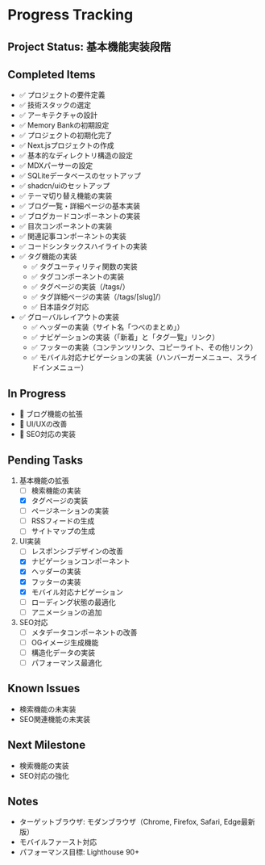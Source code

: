 # Progress Tracking

## Project Status: 基本機能実装段階

## Completed Items
- ✅ プロジェクトの要件定義
- ✅ 技術スタックの選定
- ✅ アーキテクチャの設計
- ✅ Memory Bankの初期設定
- ✅ プロジェクトの初期化完了
- ✅ Next.jsプロジェクトの作成
- ✅ 基本的なディレクトリ構造の設定
- ✅ MDXパーサーの設定
- ✅ SQLiteデータベースのセットアップ
- ✅ shadcn/uiのセットアップ
- ✅ テーマ切り替え機能の実装
- ✅ ブログ一覧・詳細ページの基本実装
- ✅ ブログカードコンポーネントの実装
- ✅ 目次コンポーネントの実装
- ✅ 関連記事コンポーネントの実装
- ✅ コードシンタックスハイライトの実装
- ✅ タグ機能の実装
  - ✅ タグユーティリティ関数の実装
  - ✅ タグコンポーネントの実装
  - ✅ タグページの実装（/tags/）
  - ✅ タグ詳細ページの実装（/tags/[slug]/）
  - ✅ 日本語タグ対応
- ✅ グローバルレイアウトの実装
  - ✅ ヘッダーの実装（サイト名「つべのまとめ」）
  - ✅ ナビゲーションの実装（「新着」と「タグ一覧」リンク）
  - ✅ フッターの実装（コンテンツリンク、コピーライト、その他リンク）
  - ✅ モバイル対応ナビゲーションの実装（ハンバーガーメニュー、スライドインメニュー）

## In Progress
- 🚧 ブログ機能の拡張
- 🚧 UI/UXの改善
- 🚧 SEO対応の実装

## Pending Tasks
1. 基本機能の拡張
   - [ ] 検索機能の実装
   - [x] タグページの実装
   - [ ] ページネーションの実装
   - [ ] RSSフィードの生成
   - [ ] サイトマップの生成

2. UI実装
   - [ ] レスポンシブデザインの改善
   - [x] ナビゲーションコンポーネント
   - [x] ヘッダーの実装
   - [x] フッターの実装
   - [x] モバイル対応ナビゲーション
   - [ ] ローディング状態の最適化
   - [ ] アニメーションの追加

3. SEO対応
   - [ ] メタデータコンポーネントの改善
   - [ ] OGイメージ生成機能
   - [ ] 構造化データの実装
   - [ ] パフォーマンス最適化

## Known Issues
- 検索機能の未実装
- SEO関連機能の未実装

## Next Milestone
- 検索機能の実装
- SEO対応の強化

## Notes
- ターゲットブラウザ: モダンブラウザ（Chrome, Firefox, Safari, Edge最新版）
- モバイルファースト対応
- パフォーマンス目標: Lighthouse 90+